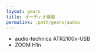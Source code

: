 ```yaml
---
layout: gears
title: オーディオ機器
permalink: :path/gears/audio
---
```


- audio-technica ATR2100x-USB
- ZOOM H1n
